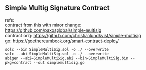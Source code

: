 ## Simple Multig Signature Contract

refs:  
contract from this with minor change: https://github.com/paxosglobal/simple-multisig  
contract orig: https://github.com/christianlundkvist/simple-multisig  
go: https://goethereumbook.org/smart-contract-deploy/

```script
solc --bin SimpleMultiSig.sol -o ./ --overwrite
solc --abi SimpleMultiSig.sol -o ./ --overwrite
abigen --abi=SimpleMultiSig.abi --bin=SimpleMultiSig.bin --pkg=contract --out simplemultisig.go
```